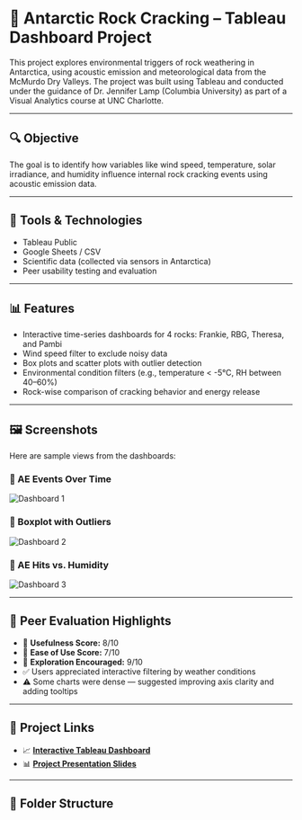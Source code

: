 # 🧊 Antarctic Rock Cracking – Tableau Dashboard Project

This project explores environmental triggers of rock weathering in Antarctica, using acoustic emission and meteorological data from the McMurdo Dry Valleys. The project was built using Tableau and conducted under the guidance of Dr. Jennifer Lamp (Columbia University) as part of a Visual Analytics course at UNC Charlotte.

---

## 🔍 Objective

The goal is to identify how variables like wind speed, temperature, solar irradiance, and humidity influence internal rock cracking events using acoustic emission data.

---

## 🧰 Tools & Technologies

- Tableau Public  
- Google Sheets / CSV  
- Scientific data (collected via sensors in Antarctica)  
- Peer usability testing and evaluation

---

## 📊 Features

- Interactive time-series dashboards for 4 rocks: Frankie, RBG, Theresa, and Pambi
- Wind speed filter to exclude noisy data
- Box plots and scatter plots with outlier detection
- Environmental condition filters (e.g., temperature < -5°C, RH between 40–60%)
- Rock-wise comparison of cracking behavior and energy release

---

## 🖼️ Screenshots

Here are sample views from the dashboards:

### 📌 AE Events Over Time
![Dashboard 1](./screenshots/dashboard_1.png)

### 📌 Boxplot with Outliers
![Dashboard 2](./screenshots/dashboard_2.png)

### 📌 AE Hits vs. Humidity
![Dashboard 3](./screenshots/dashboard_3.png)

---

## 🧪 Peer Evaluation Highlights

- 🔹 **Usefulness Score:** 8/10  
- 🔹 **Ease of Use Score:** 7/10  
- 🔹 **Exploration Encouraged:** 9/10  
- ✅ Users appreciated interactive filtering by weather conditions  
- ⚠️ Some charts were dense — suggested improving axis clarity and adding tooltips

---

## 🔗 Project Links
- 📈 **[Interactive Tableau Dashboard](https://public.tableau.com/app/profile/mounika.chundru/viz/bigproject_17315579495390/Story1)**  
- 📊 **[Project Presentation Slides](https://docs.google.com/presentation/d/1nNJ5ReOMTWvU01a-yux7DhdcLOxmP3o3MKYBpBeFQBM/edit)**


---

## 📂 Folder Structure

